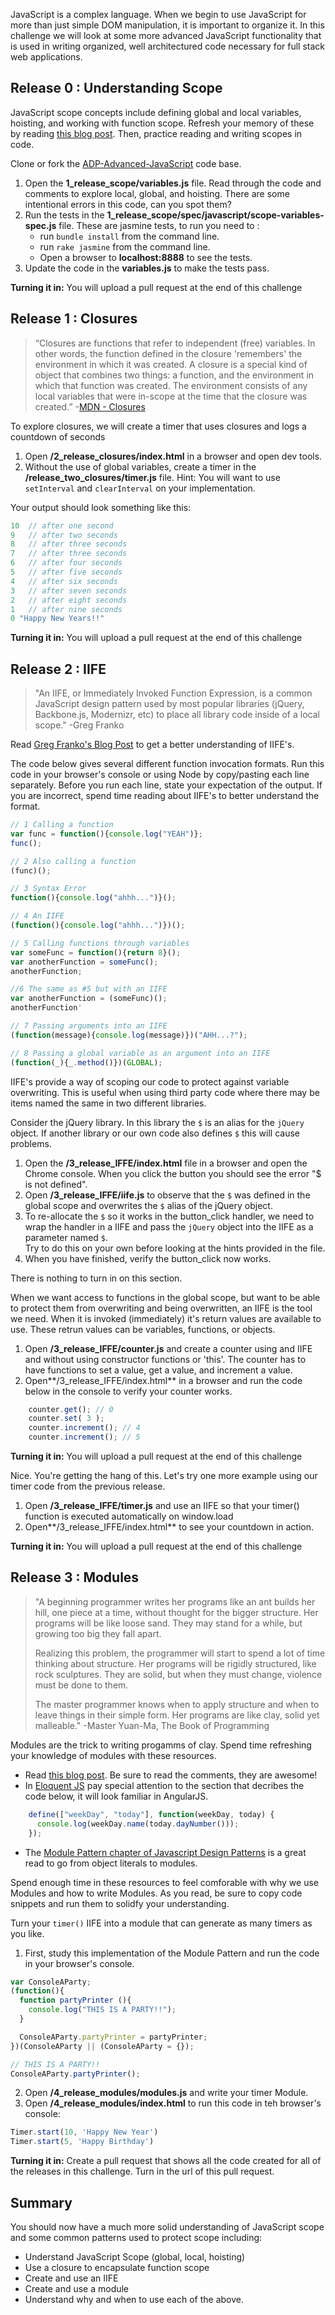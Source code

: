 JavaScript is a complex language. When we begin to use JavaScript for more than just simple DOM manipulation, it is important to organize it. In this challenge we will look at some more advanced JavaScript functionality that is used in writing organized, well architectured code necessary for full stack web applications.

## Release 0 : Understanding Scope

JavaScript scope concepts include defining global and local variables, hoisting, and working with function scope. Refresh your memory of these by reading [this blog post](https://toddmotto.com/everything-you-wanted-to-know-about-javascript-scope/). Then, practice reading and writing scopes in code.

Clone or fork the [ADP-Advanced-JavaScript](https://github.com/Devbootcamp/ADP-Advanced-JavaScript) code base.

1.  Open the **1_release_scope/variables.js** file. Read through the code and comments to explore local, global, and hoisting. There are some intentional errors in this code, can you spot them?
2.  Run the tests in the **1_release_scope/spec/javascript/scope-variables-spec.js** file. These are jasmine tests, to run you need to :
    *   run `bundle install` from the command line.
    *   run `rake jasmine` from the command line.
    *   Open a browser to **localhost:8888** to see the tests.
3.  Update the code in the **variables.js** to make the tests pass.

**Turning it in:** You will upload a pull request at the end of this challenge


## Release 1 : Closures

> “Closures are functions that refer to independent (free) variables. In other words, the function defined in the closure 'remembers' the environment in which it was created. A closure is a special kind of object that combines two things: a function, and the environment in which that function was created. The environment consists of any local variables that were in-scope at the time that the closure was created.” -[MDN - Closures](https://developer.mozilla.org/en-US/docs/Web/JavaScript/Closures)

To explore closures, we will create a timer that uses closures and logs a countdown of seconds

1.  Open **/2_release_closures/index.html** in a browser and open dev tools.
2.  Without the use of global variables, create a timer in the **/release_two_closures/timer.js** file. Hint: You will want to use `setInterval` and `clearInterval` on your implementation.

Your output should look something like this:
```javascript
10  // after one second  
9   // after two seconds  
8   // after three seconds  
7   // after three seconds  
6   // after four seconds  
5   // after five seconds  
4   // after six seconds  
3   // after seven seconds  
2   // after eight seconds  
1   // after nine seconds  
0 "Happy New Years!!"  
```

**Turning it in:** You will upload a pull request at the end of this challenge

## Release 2 : IIFE

> "An IIFE, or Immediately Invoked Function Expression, is a common JavaScript design pattern used by most popular libraries (jQuery, Backbone.js, Modernizr, etc) to place all library code inside of a local scope." -Greg Franko

Read [Greg Franko's Blog Post](http://gregfranko.com/blog/i-love-my-iife/) to get a better understanding of IIFE's.

The code below gives several different function invocation formats. Run this code in your browser's console or using Node by copy/pasting each line separately. Before you run each line, state your expectation of the output. If you are incorrect, spend time reading about IIFE's to better understand the format.

```javascript
// 1 Calling a function
var func = function(){console.log("YEAH")};
func();

// 2 Also calling a function
(func)();

// 3 Syntax Error
function(){console.log("ahhh...")}();

// 4 An IIFE
(function(){console.log("ahhh...")})();

// 5 Calling functions through variables
var someFunc = function(){return 8}();
var anotherFunction = someFunc();
anotherFunction;

//6 The same as #5 but with an IIFE
var anotherFunction = (someFunc)();
anotherFunction'

// 7 Passing arguments into an IIFE
(function(message){console.log(message)})("AHH...?");

// 8 Passing a global variable as an argument into an IIFE
(function(_){_.method()})(GLOBAL);
```

IIFE's provide a way of scoping our code to protect against variable overwriting. This is useful when using third party code where there may be items named the same in two different libraries.

Consider the jQuery library. In this library the `$` is an alias for the `jQuery` object. If another library or our own code also defines `$` this will cause problems.

1.  Open the **/3_release_IFFE/index.html** file in a browser and open the Chrome console. When you click the button you should see the error "$ is not defined".
2.  Open **/3_release_IFFE/iife.js** to observe that the `$` was defined in the global scope and overwrites the `$` alias of the jQuery object.
3.  To re-allocate the `$` so it works in the button_click handler, we need to wrap the handler in a IIFE and pass the `jQuery` object into the IIFE as a parameter named `$`.  
    Try to do this on your own before looking at the hints provided in the file.
4.  When you have finished, verify the button_click now works.

There is nothing to turn in on this section.

When we want access to functions in the global scope, but want to be able to protect them from overwriting and being overwritten, an IIFE is the tool we need. When it is invoked (immediately) it's return values are available to use. These retrun values can be variables, functions, or objects.

1.  Open **/3_release_IFFE/counter.js** and create a counter using and IIFE and without using constructor functions or 'this'. The counter has to have functions to set a value, get a value, and increment a value.
2.  Open**/3_release_IFFE/index.html** in a browser and run the code below in the console to verify your counter works.
```javascript
    counter.get(); // 0
    counter.set( 3 );
    counter.increment(); // 4
    counter.increment(); // 5
```

**Turning it in:** You will upload a pull request at the end of this challenge

Nice. You're getting the hang of this. Let's try one more example using our timer code from the previous release.

1.  Open **/3_release_IFFE/timer.js** and use an IIFE so that your <span class="inline-code-tt">timer()</span> function is executed automatically on <span class="inline-code-tt">window.load</span>
2.  Open**/3_release_IFFE/index.html** to see your countdown in action.

**Turning it in:** You will upload a pull request at the end of this challenge

## Release 3 : Modules

> "A beginning programmer writes her programs like an ant builds her hill, one piece at a time, without thought for the bigger structure. Her programs will be like loose sand. They may stand for a while, but growing too big they fall apart.  
>   
> Realizing this problem, the programmer will start to spend a lot of time thinking about structure. Her programs will be rigidly structured, like rock sculptures. They are solid, but when they must change, violence must be done to them.  
>   
> The master programmer knows when to apply structure and when to leave things in their simple form. Her programs are like clay, solid yet malleable." -Master Yuan-Ma, The Book of Programming

Modules are the trick to writing progamms of clay. Spend time refreshing your knowledge of modules with these resources.

*   Read [this blog post](http://www.adequatelygood.com/JavaScript-Module-Pattern-In-Depth.html). Be sure to read the comments, they are awesome!
*   In [Eloquent JS](http://eloquentjavascript.net/10_modules.html) pay special attention to the section that decribes the code below, it will look familiar in AngularJS.

```javascript
    define(["weekDay", "today"], function(weekDay, today) {
      console.log(weekDay.name(today.dayNumber()));
    });
```
*   The [Module Pattern chapter of Javascript Design Patterns](https://addyosmani.com/resources/essentialjsdesignpatterns/book/#modulepatternjavascript) is a great read to go from object literals to modules.

Spend enough time in these resources to feel comforable with why we use Modules and how to write Modules. As you read, be sure to copy code snippets and run them to solidfy your understanding.

Turn your `timer()` IIFE into a module that can generate as many timers as you like.

1.  First, study this implementation of the Module Pattern and run the code in your browser's console.
```javascript
var ConsoleAParty;
(function(){
  function partyPrinter (){
    console.log("THIS IS A PARTY!!");
  }

  ConsoleAParty.partyPrinter = partyPrinter;
})(ConsoleAParty || (ConsoleAParty = {});

// THIS IS A PARTY!!
ConsoleAParty.partyPrinter();
```

2.  Open **/4_release_modules/modules.js** and write your timer Module.
3.  Open **/4_release_modules/index.html** to run this code in teh browser's console:
```javascript
Timer.start(10, 'Happy New Year')
Timer.start(5, 'Happy Birthday')
```
**Turning it in:** Create a pull request that shows all the code created for all of the releases in this challenge. Turn in the url of this pull request.

## Summary

You should now have a much more solid understanding of JavaScript scope and some common patterns used to protect scope including:

*   Understand JavaScript Scope (global, local, hoisting)
*   Use a closure to encapsulate function scope
*   Create and use an IIFE
*   Create and use a module
*   Understand why and when to use each of the above.